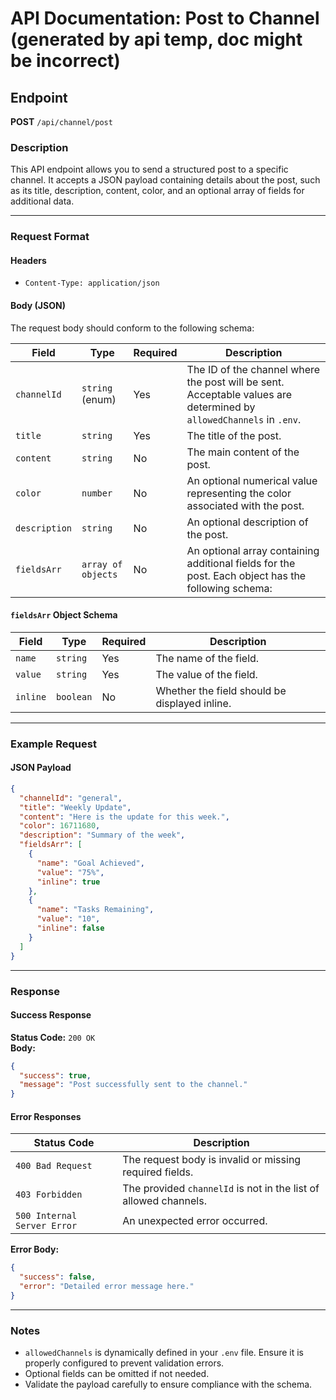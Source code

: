 # API Documentation: Post to Channel (generated by api temp, doc might be incorrect)

## Endpoint

**POST** `/api/channel/post`

### Description

This API endpoint allows you to send a structured post to a specific channel. It accepts a JSON payload containing details about the post, such as its title, description, content, color, and an optional array of fields for additional data.

---

### Request Format

#### Headers

- `Content-Type: application/json`

#### Body (JSON)

The request body should conform to the following schema:

| **Field**     | **Type**           | **Required** | **Description**                                                                                                     |
| ------------- | ------------------ | ------------ | ------------------------------------------------------------------------------------------------------------------- |
| `channelId`   | `string` (enum)    | Yes          | The ID of the channel where the post will be sent. Acceptable values are determined by `allowedChannels` in `.env`. |
| `title`       | `string`           | Yes          | The title of the post.                                                                                              |
| `content`     | `string`           | No           | The main content of the post.                                                                                       |
| `color`       | `number`           | No           | An optional numerical value representing the color associated with the post.                                        |
| `description` | `string`           | No           | An optional description of the post.                                                                                |
| `fieldsArr`   | `array of objects` | No           | An optional array containing additional fields for the post. Each object has the following schema:                  |

#### `fieldsArr` Object Schema

| **Field** | **Type**  | **Required** | **Description**                               |
| --------- | --------- | ------------ | --------------------------------------------- |
| `name`    | `string`  | Yes          | The name of the field.                        |
| `value`   | `string`  | Yes          | The value of the field.                       |
| `inline`  | `boolean` | No           | Whether the field should be displayed inline. |

---

### Example Request

#### JSON Payload

```json
{
  "channelId": "general",
  "title": "Weekly Update",
  "content": "Here is the update for this week.",
  "color": 16711680,
  "description": "Summary of the week",
  "fieldsArr": [
    {
      "name": "Goal Achieved",
      "value": "75%",
      "inline": true
    },
    {
      "name": "Tasks Remaining",
      "value": "10",
      "inline": false
    }
  ]
}
```

---

### Response

#### Success Response

**Status Code:** `200 OK`  
**Body:**

```json
{
  "success": true,
  "message": "Post successfully sent to the channel."
}
```

#### Error Responses

| **Status Code**             | **Description**                                                  |
| --------------------------- | ---------------------------------------------------------------- |
| `400 Bad Request`           | The request body is invalid or missing required fields.          |
| `403 Forbidden`             | The provided `channelId` is not in the list of allowed channels. |
| `500 Internal Server Error` | An unexpected error occurred.                                    |

**Error Body:**

```json
{
  "success": false,
  "error": "Detailed error message here."
}
```

---

### Notes

- `allowedChannels` is dynamically defined in your `.env` file. Ensure it is properly configured to prevent validation errors.
- Optional fields can be omitted if not needed.
- Validate the payload carefully to ensure compliance with the schema.
